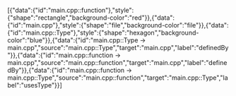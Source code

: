 [{"data":{"id":"main.cpp::function"},"style":{"shape":"rectangle","background-color":"red"}},{"data":{"id":"main.cpp"},"style":{"shape":"file","background-color":"file"}},{"data":{"id":"main.cpp::Type"},"style":{"shape":"hexagon","background-color":"blue"}},{"data":{"id":"main.cpp::Type -> main.cpp","source":"main.cpp::Type","target":"main.cpp","label":"definedBy"}},{"data":{"id":"main.cpp::function -> main.cpp","source":"main.cpp::function","target":"main.cpp","label":"definedBy"}},{"data":{"id":"main.cpp::function -> main.cpp::Type","source":"main.cpp::function","target":"main.cpp::Type","label":"usesType"}}]